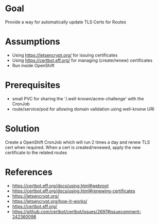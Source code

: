 # Goal

Provide a way for automatically update TLS Certs for Routes

# Assumptions
- Using https://letsencrypt.org/ for issuing certificates
- Using https://certbot.eff.org/ for managing (create/renew) certificates
- Run inside OpenShift

# Prerequisites
- small PVC for sharing the '/.well-known/acme-challenge' with the CronJob
- route/service/pod for allowing domain validation using well-knonw URI

# Solution
Create a OpenShift CronJob which will run 2 times a day and renew TLS cert when required.
When a cert is created/renewed, apply the new certificate to the related routes


# References
- https://certbot.eff.org/docs/using.html#webroot
- https://certbot.eff.org/docs/using.html#renewing-certificates
- https://letsencrypt.org/
- https://letsencrypt.org/how-it-works/
- https://certbot.eff.org/
- https://github.com/certbot/certbot/issues/2697#issuecomment-242360098
